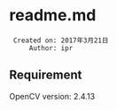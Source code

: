 readme.md
======================

```
 Created on: 2017年3月21日
     Author: ipr
```

## Requirement
OpenCV version: 2.4.13     
